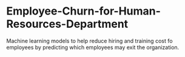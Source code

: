 # Employee-Churn-for-Human-Resources-Department
Machine learning models to help reduce hiring and training cost fo employees by predicting which employees may exit the organization.
